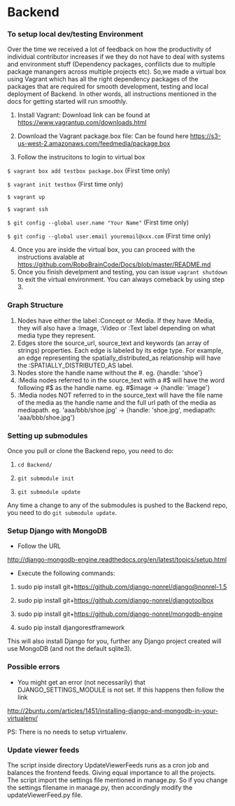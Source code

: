 Backend
==============

### To setup local dev/testing Environment

Over the time we received a lot of feedback on how the productivity of individual contributor increases if we they do not have to deal with systems and environment stuff (Dependency packages, confilicts due to multiple package manangers across multiple projects etc). So,we made a virtual box using Vagrant which has all the right dependency packages of the packages that are required for smooth development, testing and local deployment of Backend. In other words, all instructions mentioned in the docs for getting started will run smoothly.

1.  Install Vagrant: Download link can be found at https://www.vagrantup.com/downloads.html

2. Download the Vagrant package.box file: Can be found here https://s3-us-west-2.amazonaws.com/feedmedia/package.box

3. Follow the instrucitons to login to virtual box

  `$ vagrant box add testbox package.box` (First time only)

  `$ vagrant init testbox` (First time only)

  `$ vagrant up`

  `$ vagrant ssh`
  
  `$ git config --global user.name "Your Name"` (First time only)

  `$ git config --global user.email youremail@xxx.com` (First time only)
  

4. Once you are inside the virtual box, you can proceed with the instructions avalable at  https://github.com/RoboBrainCode/Docs/blob/master/README.md
5. Once you finish develpment and testing, you can issue `vagrant shutdown` to exit the virtual environment. You can always comeback by using step 3. 



### Graph Structure
1. Nodes have either the label :Concept or :Media. If they have :Media, they will also have a :Image, :Video or :Text label depending on what media type they represent.
2. Edges store the source_url, source_text and keywords (an array of strings) properties. Each edge is labeled by its edge type. For example, an edge representing the spatially_distributed_as relationship will have the :SPATIALLY_DISTRIBUTED_AS label.
3. Nodes store the handle name without the #. eg. {handle: 'shoe'}
4. :Media nodes referred to in the source_text with a #$ will have the word following #$ as the handle name. eg. #$image -> {handle: 'image'}
5. :Media nodes NOT referred to in the source_text will have the file name of the media as the handle name and the full url path of the media as mediapath. eg. 'aaa/bbb/shoe.jpg' -> {handle: 'shoe.jpg', mediapath: 'aaa/bbb/shoe.jpg'}

### Setting up submodules
Once you pull or clone the Backend repo, you need to do:

1. `cd Backend/`

2. `git submodule init`

3. `git submodule update`


Any time a change to any of the submodules is pushed to the Backend repo, you
need to do `git submodule update`.

### Setup Django with MongoDB
* Follow the URL

http://django-mongodb-engine.readthedocs.org/en/latest/topics/setup.html

* Execute the following commands:

1. sudo pip install git+https://github.com/django-nonrel/django@nonrel-1.5

2. sudo pip install git+https://github.com/django-nonrel/djangotoolbox

3. sudo pip install git+https://github.com/django-nonrel/mongodb-engine

4. sudo pip install djangorestframework


This will also install Django for you, further any Django project created will use MongoDB (and not the default sqlite3).

### Possible errors
* You might get an error (not necessarily) that DJANGO_SETTINGS_MODULE is not set. If this happens then follow the link

http://2buntu.com/articles/1451/installing-django-and-mongodb-in-your-virtualenv/

PS: There is no needs to setup virtualenv.

### Update viewer feeds

The script inside directory UpdateViewerFeeds runs as a cron job and balances the frontend feeds. Giving equal importance to all the projects. The script import the settings file mentioned in manage.py. So if you change the settings filename in manage.py, then accordingly modify the updateViewerFeed.py file. 
